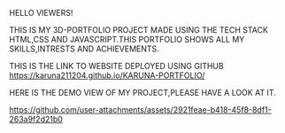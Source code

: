 HELLO VIEWERS!

THIS IS MY 3D-PORTFOLIO PROJECT MADE USING THE TECH STACK HTML,CSS AND JAVASCRIPT.THIS PORTFOLIO SHOWS ALL MY SKILLS,INTRESTS AND ACHIEVEMENTS.

THIS IS THE LINK TO WEBSITE DEPLOYED USING GITHUB
https://karuna211204.github.io/KARUNA-PORTFOLIO/

HERE IS THE DEMO VIEW OF MY PROJECT,PLEASE HAVE A LOOK  AT IT.


https://github.com/user-attachments/assets/2921feae-b418-45f8-8df1-263a9f2d21b0

